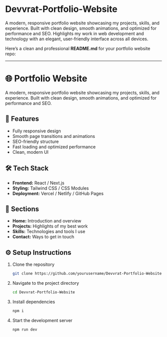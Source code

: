 # Devvrat-Portfolio-Website
A modern, responsive portfolio website showcasing my projects, skills, and experience. Built with clean design, smooth animations, and optimized for performance and SEO. Highlights my work in web development and technology with an elegant, user-friendly interface across all devices.



Here’s a clean and professional **README.md** for your portfolio website repo:

---

# 🌐 Portfolio Website

A modern, responsive portfolio website showcasing my projects, skills, and experience. Built with clean design, smooth animations, and optimized for performance and SEO.

## 🚀 Features

* Fully responsive design
* Smooth page transitions and animations
* SEO-friendly structure
* Fast loading and optimized performance
* Clean, modern UI

## 🛠️ Tech Stack

* **Frontend:** React / Next.js
* **Styling:** Tailwind CSS / CSS Modules
* **Deployment:** Vercel / Netlify / GitHub Pages

## 📂 Sections

* **Home:** Introduction and overview
* **Projects:** Highlights of my best work
* **Skills:** Technologies and tools I use
* **Contact:** Ways to get in touch

## ⚙️ Setup Instructions

1. Clone the repository

   ```bash
   git clone https://github.com/yourusername/Devvrat-Portfolio-Website
   ```
2. Navigate to the project directory

   ```bash
   cd Devvrat-Portfolio-Website
   ```
3. Install dependencies

   ```bash
   npm i
   ```
4. Start the development server

   ```bash
   npm run dev
   ```

